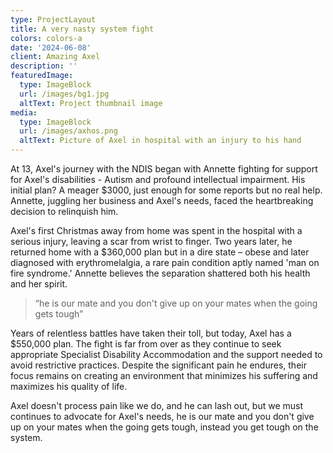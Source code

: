 ```yaml
---
type: ProjectLayout
title: A very nasty system fight
colors: colors-a
date: '2024-06-08'
client: Amazing Axel
description: ''
featuredImage:
  type: ImageBlock
  url: /images/bg1.jpg
  altText: Project thumbnail image
media:
  type: ImageBlock
  url: /images/axhos.png
  altText: Picture of Axel in hospital with an injury to his hand
---
```

At 13, Axel's journey with the NDIS began with Annette fighting for support for Axel's disabilities - Autism and profound intellectual impairment. His initial plan? A meager $3000, just enough for some reports but no real help. Annette, juggling her business and Axel's needs, faced the heartbreaking decision to relinquish him.

Axel's first Christmas away from home was spent in the hospital with a serious injury, leaving a scar from wrist to finger. Two years later, he returned home with a $360,000 plan but in a dire state – obese and later diagnosed with erythromelalgia, a rare pain condition aptly named 'man on fire syndrome.' Annette believes the separation shattered both his health and her spirit.

> “he is our mate and you don't give up on your mates when the going gets tough”

Years of relentless battles have taken their toll, but today, Axel has a $550,000 plan. The fight is far from over as they continue to seek appropriate Specialist Disability Accommodation and the support needed to avoid restrictive practices. Despite the significant pain he endures, their focus remains on creating an environment that minimizes his suffering and maximizes his quality of life. 

Axel doesn't process pain like we do, and he can lash out, but we must continues to advocate for Axel's needs, he is our mate and you don't give up on your mates when the going gets tough, instead you get tough on the system.
